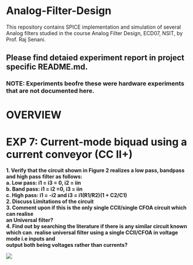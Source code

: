 # Analog-Filter-Design
This repository contains SPICE implementation and simulation of several Analog filters studied in the course Analog Filter Design,
 ECD07, NSIT, by Prof. Raj Senani.

## Please find detaied experiment report in project specific README.md. 
### NOTE: Experiments beofre these were hardware experiments that are not documented here. 

# OVERVIEW

# EXP 7: Current-mode biquad using a current conveyor (CC II+)
**1. Verify that the circuit shown in Figure 2 realizes a low pass, bandpass and high pass**
    **filter as follows:**  
       **a. Low pass: i1 = i3 = 0, i2 = iin**  
       **b. Band pass: i1 = i2 =0, i3 = iin**  
       **c. High pass: i1 = -i2 and i3 = i1(R1/R2)(1 + C2/C1)  
2. Discuss Limitations of the circuit  
3. Comment upon if this is the only single CCII/single CFOA circuit which can realise**  
    **an Universal filter?  
4. Find out by searching the literature if there is any similar circuit known which can**. 
    **realise universal filter using a single CCII/CFOA in voltage mode i.e inputs and**  
    **output both being voltages rather than currents?**  
   
![](https://i.imgur.com/CEJTwHx.png)
